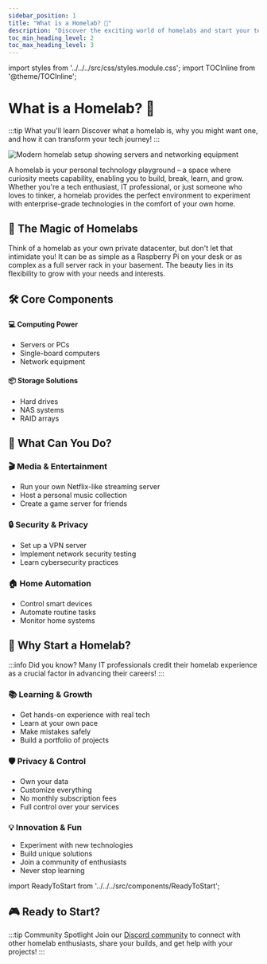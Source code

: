 ```yaml
---
sidebar_position: 1
title: "What is a Homelab? 🚀"
description: "Discover the exciting world of homelabs and start your tech journey today!"
toc_min_heading_level: 2
toc_max_heading_level: 3
---
```


import styles from '../../../src/css/styles.module.css';
import TOCInline from '@theme/TOCInline';

# What is a Homelab? 🚀

<TOCInline toc={toc} minHeadingLevel={2} maxHeadingLevel={3} />

:::tip What you'll learn
Discover what a homelab is, why you might want one, and how it can transform your tech journey!
:::

<img 
  src="../../img/homelab-hero.jpg" 
  alt="Modern homelab setup showing servers and networking equipment" 
  loading="eager" 
  className={styles.heroImage}
/>

A homelab is your personal technology playground – a space where curiosity meets capability, enabling you to build, break, learn, and grow. Whether you're a tech enthusiast, IT professional, or just someone who loves to tinker, a homelab provides the perfect environment to experiment with enterprise-grade technologies in the comfort of your own home.

## 🌟 The Magic of Homelabs

Think of a homelab as your own private datacenter, but don't let that intimidate you! It can be as simple as a Raspberry Pi on your desk or as complex as a full server rack in your basement. The beauty lies in its flexibility to grow with your needs and interests.

## 🛠️ Core Components
<div className={styles.gridContainer}>
  <div className={`${styles.card} ${styles.gridItem}`}>
    <h4>💻 Computing Power</h4>
    <ul>
      <li>Servers or PCs</li>
      <li>Single-board computers</li>
      <li>Network equipment</li>
    </ul>
  </div>
  <div className={`${styles.card} ${styles.gridItem}`}>
    <h4>📦 Storage Solutions</h4>
    <ul>
      <li>Hard drives</li>
      <li>NAS systems</li>
      <li>RAID arrays</li>
    </ul>
  </div>
</div>

## 🎯 What Can You Do?

<div className={styles.purposeGrid}>
  <div className={styles.card}>
    <h3>🎬 Media & Entertainment</h3>
    <ul>
      <li>Run your own Netflix-like streaming server</li>
      <li>Host a personal music collection</li>
      <li>Create a game server for friends</li>
    </ul>
  </div>
  <div className={styles.card}>
    <h3>🔒 Security & Privacy</h3>
    <ul>
      <li>Set up a VPN server</li>
      <li>Implement network security testing</li>
      <li>Learn cybersecurity practices</li>
    </ul>
  </div>
  <div className={styles.card}>
    <h3>🏠 Home Automation</h3>
    <ul>
      <li>Control smart devices</li>
      <li>Automate routine tasks</li>
      <li>Monitor home systems</li>
    </ul>
  </div>
</div>

## 🚀 Why Start a Homelab?

:::info Did you know?
Many IT professionals credit their homelab experience as a crucial factor in advancing their careers!
:::

<div className={styles.featuresGrid}>
  <div className={styles.card}>
    <h3>📚 Learning & Growth</h3>
    <ul>
      <li>Get hands-on experience with real tech</li>
      <li>Learn at your own pace</li>
      <li>Make mistakes safely</li>
      <li>Build a portfolio of projects</li>
    </ul>
  </div>

  <div className={styles.card}>
    <h3>🛡️ Privacy & Control</h3>
    <ul>
      <li>Own your data</li>
      <li>Customize everything</li>
      <li>No monthly subscription fees</li>
      <li>Full control over your services</li>
    </ul>
  </div>

  <div className={styles.card}>
    <h3>💡 Innovation & Fun</h3>
    <ul>
      <li>Experiment with new technologies</li>
      <li>Build unique solutions</li>
      <li>Join a community of enthusiasts</li>
      <li>Never stop learning</li>
    </ul>
  </div>
</div>

import ReadyToStart from '../../../src/components/ReadyToStart';

## 🎮 Ready to Start?

<ReadyToStart />

:::tip Community Spotlight
Join our [Discord community](https://discord.gg/homelab) to connect with other homelab enthusiasts, share your builds, and get help with your projects!
:::
